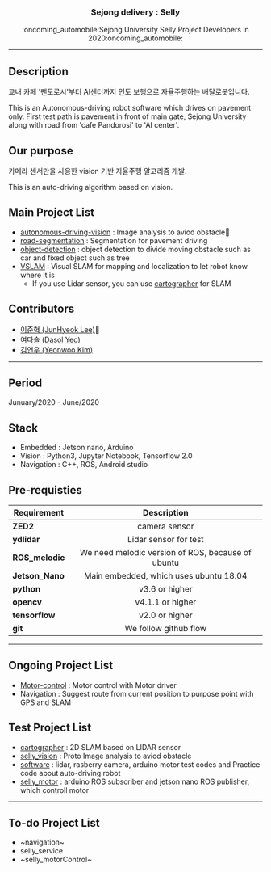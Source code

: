 <h3 align="center">Sejong delivery : Selly</h3>
<p align="center">
  :oncoming_automobile:Sejong University Selly Project Developers in 2020:oncoming_automobile:
</p>

* * *

## Description
교내 카페 '팬도로시'부터 AI센터까지 인도 보행으로 자율주행하는 배달로봇입니다.

This is an Autonomous-driving robot software which drives on pavement only. First test path is pavement in front of main gate, Sejong University along with road from 'cafe Pandorosi' to 'AI center'.

## Our purpose
카메라 센서만을 사용한 vision 기반 자율주행 알고리즘 개발. 

This is an auto-driving algorithm based on vision.

## Main Project List
* [autonomous-driving-vision](https://github.com/seraaaayeo/SellyDev/tree/selly/autonomous-driving-vision) : Image analysis to aviod obstacle:pushpin:
* [road-segmentation](https://github.com/seraaaayeo/SellyDev/tree/selly/road-segmentation) : Segmentation for pavement driving
* [object-detection](https://github.com/seraaaayeo/SellyDev/tree/selly/Obejct-Detection) : object detection to divide moving obstacle such as car and fixed object such as tree
* [VSLAM](https://github.com/seraaaayeo/SellyDev/tree/selly/VSLAM) : Visual SLAM for mapping and localization to let robot know where it is
  * If you use Lidar sensor, you can use [cartographer](https://github.com/seraaaayeo/SellyDev/tree/cartographer) for SLAM

## Contributors
* [이준혁 (JunHyeok Lee)](https://github.com/JunHyeok96):crown:
* [여다솔 (Dasol Yeo)](https://github.com/seraaaayeo)
* [김연우 (Yeonwoo Kim)](https://github.com/Yeonwoo-Kim)

***

## Period
Junuary/2020 - June/2020

## Stack
* Embedded : Jetson nano, Arduino
* Vision : Python3, Jupyter Notebook, Tensorflow 2.0
* Navigation : C++, ROS, Android studio

## Pre-requisties
|  <center>Requirement</center> |  <center>Description</center> |  
|:--------|:--------:|
|**ZED2** | <center>camera sensor</center> |
|**ydlidar** | <center>Lidar sensor for test</center> |
|**ROS_melodic** | <center>We need melodic version of ROS, because of ubuntu</center> |
|**Jetson_Nano** | <center>Main embedded, which uses ubuntu 18.04</center> |
|**python** | <center>v3.6 or higher</center> |
|**opencv** | <center>v4.1.1 or higher</center> |
|**tensorflow** | <center>v2.0 or higher</center> |
|**git** | <center>We follow github flow</center> |

***

## Ongoing Project List
* [Motor-control](https://github.com/seraaaayeo/SellyDev/tree/selly/hardware%20controll) : Motor control with Motor driver
* Navigation : Suggest route from current position to purpose point with GPS and SLAM

## Test Project List
* [cartographer](https://github.com/seraaaayeo/SellyDev/tree/cartographer) : 2D SLAM based on LIDAR sensor
* [selly_vision](https://github.com/seraaaayeo/SellyDev/tree/selly_vision) : Proto Image analysis to aviod obstacle
* [software](https://github.com/seraaaayeo/SellyDev/tree/software) : lidar, rasberry camera, arduino motor test codes and Practice code about auto-driving robot
* [selly_motor](https://github.com/seraaaayeo/SellyDev/tree/selly_motor) : arduino ROS subscriber and jetson nano ROS publisher, which controll motor

***

## To-do Project List
* ~navigation~
* selly_service
* ~selly_motorControl~

